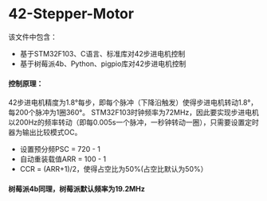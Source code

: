 # 42-Stepper-Motor
该文件中包含：
- 基于STM32F103、C语言、标准库对42步进电机控制
- 基于树莓派4b、Python、pigpio库对42步进电机控制
#### 控制原理：
42步进电机精度为1.8°每步，即每个脉冲（下降沿触发）使得步进电机转动1.8°，每200个脉冲为1圈360°。
STM32F103时钟频率为72MHz，因此要实现步进电机以200Hz的频率转动（即每0.005s一个脉冲，一秒钟转动一圈），只需要设置定时器为输出比较模式OC。
- 设置预分频PSC = 720 - 1
- 自动重装载值ARR = 100 - 1
- CCR = (ARR+1)/2，使得占空比为50%(占空比默认为50%）
#### 树莓派4b同理，树莓派默认频率为19.2MHz
